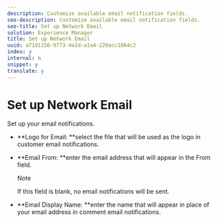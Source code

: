 ```yaml
---
description: Customize available email notification fields.
seo-description: Customize available email notification fields.
seo-title: Set up Network Email
solution: Experience Manager
title: Set up Network Email
uuid: a7191156-9773-4a1d-a1a4-220acc1864c2
index: y
internal: n
snippet: y
translate: y
---
```


# Set up Network Email

Set up your email notifications. 

* **Logo for Email: **select the file that will be used as the logo in customer email notifications.
* **Email From: **enter the email address that will appear in the From field. 
  >[!NOTE]
  >
  >If this field is blank, no email notifications will be sent.

* **Email Display Name: **enter the name that will appear in place of your email address in comment email notifications.

